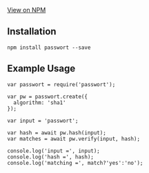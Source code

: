 [View on NPM][npm]

## Installation
```
npm install passwort --save
```

## Example Usage
```
var passwort = require('passwort');

var pw = passwort.create({
  algorithm: 'sha1'
});

var input = 'passwort';

var hash = await pw.hash(input);
var matches = await pw.verify(input, hash);

console.log('input =', input);
console.log('hash =', hash);
console.log('matching =', match?'yes':'no');
```
[npm]: https://www.npmjs.com/package/passwort